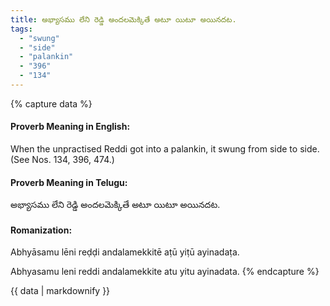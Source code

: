```yaml
---
title: అభ్యాసము లేని రెడ్డి అందలమెక్కితే అటూ యిటూ అయినదట.
tags:
  - "swung"
  - "side"
  - "palankin"
  - "396"
  - "134"
---
```


{% capture data %}
#### Proverb Meaning in English:
When the unpractised Reddi got into a palankin, it swung from side to side.
(See Nos. 134, 396, 474.)

#### Proverb Meaning in Telugu:
అభ్యాసము లేని రెడ్డి అందలమెక్కితే అటూ యిటూ అయినదట.

#### Romanization:
Abhyāsamu lēni reḍḍi andalamekkitē aṭū yiṭū ayinadaṭa.

Abhyasamu leni reddi andalamekkite atu yitu ayinadata.
{% endcapture %}

{{ data | markdownify }}

